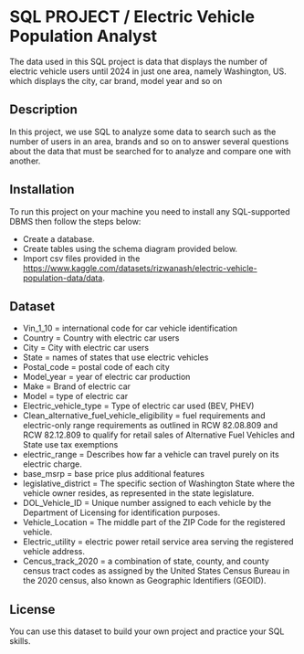 # SQL PROJECT / Electric Vehicle Population Analyst
The data used in this SQL project is data that displays the number of electric vehicle users until 2024 in just one area, namely Washington, US. which displays the city, car brand, model year and so on

## Description
In this project, we use SQL to analyze some data to search such as the number of users in an area, brands and so on to answer several questions about the data that must be searched for to analyze and compare one with another.

## Installation
To run this project on your machine you need to install any SQL-supported DBMS then follow the steps below:

- Create a database.
- Create tables using the schema diagram provided below.
- Import csv files provided in the https://www.kaggle.com/datasets/rizwanash/electric-vehicle-population-data/data.

## Dataset
- Vin_1_10 = international code for car vehicle identification
- Country = Country with electric car users
- City = City with electric car users
- State = names of states that use electric vehicles
- Postal_code = postal code of each city
- Model_year = year of electric car production
- Make = Brand of electric car
- Model = type of electric car
- Electric_vehicle_type = Type of electric car used (BEV, PHEV)
- Clean_alternative_fuel_vehicle_eligibility = fuel requirements and electric-only range requirements as outlined in RCW 82.08.809 and RCW 82.12.809 to qualify for retail sales of Alternative Fuel Vehicles and State use tax exemptions
- electric_range = Describes how far a vehicle can travel purely on its electric charge.
- base_msrp = base price plus additional features
- legislative_district = The specific section of Washington State where the vehicle owner resides, as represented in the state legislature.
- DOL_Vehicle_ID = Unique number assigned to each vehicle by the Department of Licensing for identification purposes.
- Vehicle_Location = The middle part of the ZIP Code for the registered vehicle.
- Electric_utility = electric power retail service area serving the registered vehicle address.
- Cencus_track_2020 = a combination of state, county, and county census tract codes as assigned by the United States Census Bureau in the 2020 census, also known as Geographic Identifiers (GEOID).

## License
You can use this dataset to build your own project and practice your SQL skills.
